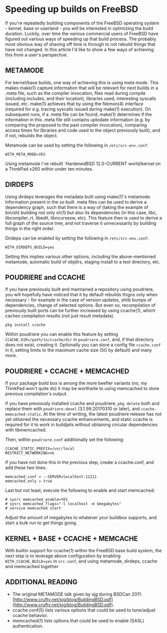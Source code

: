 Speeding up  builds on FreeBSD
==============================

If you're repeatedly building components of the FreeBSD operating system - kernel, base or userland - you will be interested in optimizing the build duration. Luckily, over time the various commercial users of FreeBSD have figured out various ways of speeding up that build process. The probably most obvious way of shaving off time is through to not rebuild things that have not changed. 
In this article I'd like to show a few ways of achieving this from a user's perspective.


METAMODE
--------

For kernel/base builds, one way of achieving this is using meta mode. This makes make(1) capture information that will be relevant for next builds in a .meta file, such as the compiler invocation, files read during compile (including includes, and their location), libraries used, interesting syscalls issued, etc. make(1) achieves that by using the filemon(4) interface (required for e.g. tracing syscalls issued during make(1) execution). On subsequent runs, if a .meta file can be found, make(1) determines if the information in this .meta file still contains uptodate information (e.g. by comparing the proposed to the past compiler invocation), comparing access times for libraries and code used to the object previously built), and if not, rebuilds the object.

Metamode can be used by setting the following in `/etc/src-env.conf`:

```
WITH_META_MODE=YES
```

Using metamode I've rebuilt `HardenedBSD 12.0-CURRENT world/kernel on a ThinkPad x260 within under ten minutes.

DIRDEPS
-------

Using dirdeps leverages the metadata built using make(1)'s metamode. Information present in the so built .meta files can be used to derive a dependency graph, such that there is a way of (taking the example of bin/sh) building not only sh(1) but also its dependencies (in this case, libc, libcompiler_rt, libedit, libncursesw, etc). This feature then is used to derive a full graph of the source tree, and not traverse it unnecessarily by building things in the right order.

Dirdeps can be enabled by setting the following in `/etc/src-env.conf`:

```
WITH_DIRDEPS_BUILD=yes
```

Setting this implies various other options, including the above-mentioned metamode, automatic build of objdirs, staging install to a test directory, etc.

POUDRIERE and CCACHE
--------------------

If you have previously built and maintained a repository using poudriere, you will hopefully have noticed that it by default rebuilds thigns only when necessary - for example in the case of version updates, shlib bumps of dependencies, change of selected options. But even so, recompilation of previously built ports can be further increased by using ccache(1), which caches compilation results (not just result metadata). 

```
pkg install ccache
```

Within poudriere you can enable this feature by setting `CCACHE_DIR=/path/to/ccache/dir` in `poudriere.conf`, and, if that directory does not exist, creating it. Optionally you can store a config file `ccache.conf` in it, setting limits to the maximum cache size (5G by default) and many more.

POUDRIERE + CCACHE + MEMCACHED
------------------------------

If your package build box is among the more beefier variants (no, my ThinkPad won't quite do) it may be worthwile to using memcached to store previous compilation's output. 

If you have previously installed ccache and poudriere, `pkg delete` both and replace them with `poudriere-devel` (3.1.99.20170310 or later), and `ccache-memcached-static`. At the time of writing, the latest poudriere release has not yet obtained the necessary ccache enhancements, and static ccache is required for it to work in buildjails without obtaining circular dependencies with libmemcached.

Then, within `poudriere.conf` additionally set the following:

```
CCACHE_STATIC_PREFIX=/usr/local
RESTRICT_NETWORKING=no
```

If you have not done this in the previous step, create a ccache.conf, and add these two lines:

```
memcached_conf = --SERVER=localhost:11211
memcached_only = true
```

Last but not least, execute the following to enable and start memcached:

```
# sysrc memcached_enable=YES
# sysrc memcached_flags="-l localhost -m $megabytes"
# service memcached start
```

Adjust the amount of megabytes to whatever your buildbox supports, and start a bulk run to get things going.

KERNEL + BASE + CCACHE + MEMCACHE
---------------------------------

With builtin support for ccache(1) within the FreeBSD base build system, the next step is to leverage above configuration by enabling `WITH_CCACHE_BUILD=yes` in `src.conf`, and using metamode, dirdeps, ccache and memcached together.



ADDITIONAL READING
------------------
- The original METAMODE talk given by sjg during BSDCan 2011:
  [http://www.crufty.net/sjg/blog/BuildingBSD.pdf](http://www.crufty.net/sjg/blog/BuildingBSD.pdf).
- ccache.conf(5) lists various options that could be used to tune/adjust ccache behavior.
- memcached(1) lists options that could be used to enable (SASL) authentication.
